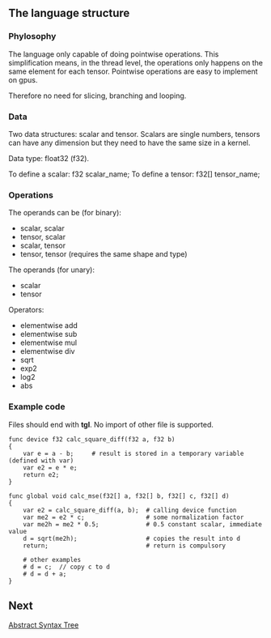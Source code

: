 ## The language structure

### Phylosophy

The language only capable of doing pointwise operations.
This simplification means, in the thread level, the operations
only happens on the same element for each tensor. 
Pointwise operations are easy to implement on gpus.

Therefore no need for slicing, branching and looping.

### Data

Two data structures: scalar and tensor.
Scalars are single numbers, tensors can have any dimension
but they need to have the same size in a kernel.

Data type: float32 (f32).

To define a scalar: f32 scalar_name;
To define a tensor: f32[] tensor_name;

### Operations

The operands can be (for binary):
* scalar, scalar
* tensor, scalar
* scalar, tensor
* tensor, tensor (requires the same shape and type)

The operands (for unary):
* scalar
* tensor

Operators:
* elementwise add
* elementwise sub
* elementwise mul
* elementwise div
* sqrt
* exp2
* log2
* abs

### Example code

Files should end with **tgl**. No import of other file is supported.

```
func device f32 calc_square_diff(f32 a, f32 b)
{
    var e = a - b;     # result is stored in a temporary variable (defined with var)
    var e2 = e * e;
    return e2;   
}

func global void calc_mse(f32[] a, f32[] b, f32[] c, f32[] d)
{
    var e2 = calc_square_diff(a, b);  # calling device function
    var me2 = e2 * c;                 # some normalization factor
    var me2h = me2 * 0.5;             # 0.5 constant scalar, immediate value
    d = sqrt(me2h);                   # copies the result into d
    return;                           # return is compulsory

    # other examples
    # d = c;  // copy c to d
    # d = d + a;
}
```

## Next

[Abstract Syntax Tree](docs/s3_ast.md)
